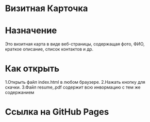 # Визитная Карточка
# Назначение
Это визитная карта в виде веб-страницы, содержащая фото, ФИО, краткое описание, список контактов и др.
# Как открыть
1.Открыть файл index.html в любом браузере.
2.Нажать кнопку для скачки.
3.Файл resume,.pdf содержит всю инвормацию с тем же содержанием
# Ссылка на GitHub Pages
